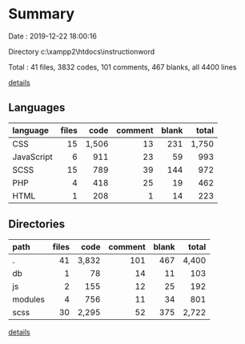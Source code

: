 # Summary

Date : 2019-12-22 18:00:16

Directory c:\xampp2\htdocs\instructionword

Total : 41 files,  3832 codes, 101 comments, 467 blanks, all 4400 lines

[details](details.md)

## Languages
| language | files | code | comment | blank | total |
| :--- | ---: | ---: | ---: | ---: | ---: |
| CSS | 15 | 1,506 | 13 | 231 | 1,750 |
| JavaScript | 6 | 911 | 23 | 59 | 993 |
| SCSS | 15 | 789 | 39 | 144 | 972 |
| PHP | 4 | 418 | 25 | 19 | 462 |
| HTML | 1 | 208 | 1 | 14 | 223 |

## Directories
| path | files | code | comment | blank | total |
| :--- | ---: | ---: | ---: | ---: | ---: |
| . | 41 | 3,832 | 101 | 467 | 4,400 |
| db | 1 | 78 | 14 | 11 | 103 |
| js | 2 | 155 | 12 | 25 | 192 |
| modules | 4 | 756 | 11 | 34 | 801 |
| scss | 30 | 2,295 | 52 | 375 | 2,722 |

[details](details.md)